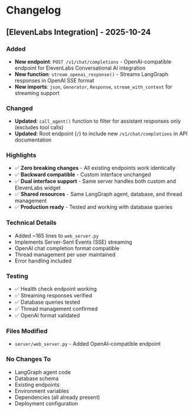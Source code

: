 # Changelog

## [ElevenLabs Integration] - 2025-10-24

### Added
- **New endpoint**: `POST /v1/chat/completions` - OpenAI-compatible endpoint for ElevenLabs Conversational AI integration
- **New function**: `stream_openai_response()` - Streams LangGraph responses in OpenAI SSE format
- **New imports**: `json`, `Generator`, `Response`, `stream_with_context` for streaming support

### Changed
- **Updated**: `call_agent()` function to filter for assistant responses only (excludes tool calls)
- **Updated**: Root endpoint (`/`) to include new `/v1/chat/completions` in API documentation

### Highlights
- ✅ **Zero breaking changes** - All existing endpoints work identically
- ✅ **Backward compatible** - Custom interface unchanged
- ✅ **Dual interface support** - Same server handles both custom and ElevenLabs widget
- ✅ **Shared resources** - Same LangGraph agent, database, and thread management
- ✅ **Production ready** - Tested and working with database queries

### Technical Details
- Added ~165 lines to `web_server.py`
- Implements Server-Sent Events (SSE) streaming
- OpenAI chat completion format compatible
- Thread management per user maintained
- Error handling included

### Testing
- ✅ Health check endpoint working
- ✅ Streaming responses verified
- ✅ Database queries tested
- ✅ Thread management confirmed
- ✅ OpenAI format validated

### Files Modified
- `server/web_server.py` - Added OpenAI-compatible endpoint

### No Changes To
- LangGraph agent code
- Database schema
- Existing endpoints
- Environment variables
- Dependencies (all already present)
- Deployment configuration
